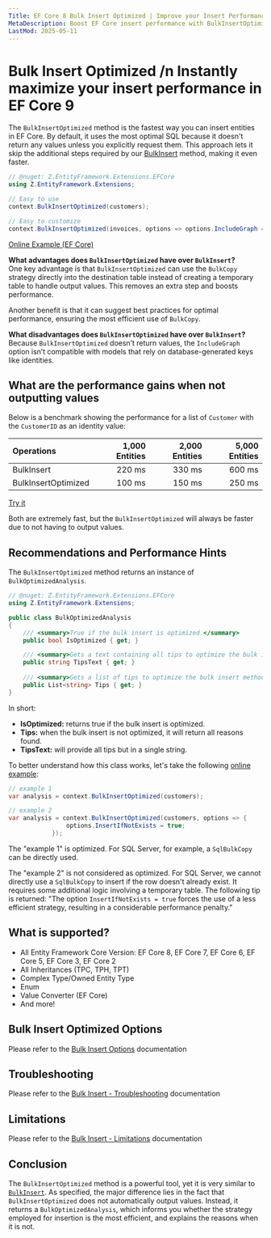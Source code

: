 ```yaml
---
Title: EF Core 8 Bulk Insert Optimized | Improve your Insert Performance
MetaDescription: Boost EF Core insert performance with BulkInsertOptimized. Easily insert large numbers of entities without outputting values for the best performance. Get hints and recommendations about what could be improved to improve insert performance - try it now.
LastMod: 2025-05-11
---
```


# Bulk Insert Optimized /n Instantly maximize your insert performance in EF Core 9

The `BulkInsertOptimized` method is the fastest way you can insert entities in EF Core. By default, it uses the most optimal SQL because it doesn't return any values unless you explicitly request them. This approach lets it skip the additional steps required by our [BulkInsert](/bulk-insert) method, making it even faster.

```csharp
// @nuget: Z.EntityFramework.Extensions.EFCore
using Z.EntityFramework.Extensions;

// Easy to use
context.BulkInsertOptimized(customers);

// Easy to customize
context.BulkInsertOptimized(invoices, options => options.IncludeGraph = true);
```

[Online Example (EF Core)](https://dotnetfiddle.net/DEgyZF)

**What advantages does `BulkInsertOptimized` have over `BulkInsert`?**  
One key advantage is that `BulkInsertOptimized` can use the `BulkCopy` strategy directly into the destination table instead of creating a temporary table to handle output values. This removes an extra step and boosts performance.  

Another benefit is that it can suggest best practices for optimal performance, ensuring the most efficient use of `BulkCopy`.

**What disadvantages does `BulkInsertOptimized` have over `BulkInsert`?**  
Because `BulkInsertOptimized` doesn’t return values, the `IncludeGraph` option isn’t compatible with models that rely on database-generated keys like identities.

## What are the performance gains when not outputting values

Below is a benchmark showing the performance for a list of `Customer` with the `CustomerID` as an identity value:

| Operations      		| 1,000 Entities | 2,000 Entities | 5,000 Entities |
| :-------------------- | -------------: | -------------: | -------------: |
| BulkInsert     		| 220 ms       	 | 330 ms         | 600 ms         |
| BulkInsertOptimized   | 100 ms         | 150 ms         | 250 ms         |

[Try it](https://dotnetfiddle.net/RfxOjO)

Both are extremely fast, but the `BulkInsertOptimized` will always be faster due to not having to output values.

## Recommendations and Performance Hints

The `BulkInsertOptimized` method returns an instance of `BulkOptimizedAnalysis`.

```csharp
// @nuget: Z.EntityFramework.Extensions.EFCore
using Z.EntityFramework.Extensions;

public class BulkOptimizedAnalysis 
{
    /// <summary>True if the bulk insert is optimized.</summary>
    public bool IsOptimized { get; }

    /// <summary>Gets a text containing all tips to optimize the bulk insert method.</summary>
    public string TipsText { get; }
    
    /// <summary>Gets a list of tips to optimize the bulk insert method.</summary>
    public List<string> Tips { get; }
}
```

In short:

- **IsOptimized:** returns true if the bulk insert is optimized.
- **Tips:** when the bulk insert is not optimized, it will return all reasons found.
- **TipsText:** will provide all tips but in a single string.

To better understand how this class works, let's take the following [online example](https://dotnetfiddle.net/FZJSnE):

```csharp
// example 1
var analysis = context.BulkInsertOptimized(customers);

// example 2
var analysis = context.BulkInsertOptimized(customers, options => {
				options.InsertIfNotExists = true;
			});
```

The "example 1" is optimized. For SQL Server, for example, a `SqlBulkCopy` can be directly used.

The "example 2" is not considered as optimized. For SQL Server, we cannot directly use a `SqlBulkCopy` to insert if the row doesn't already exist. It requires some additional logic involving a temporary table. The following tip is returned: "The option `InsertIfNotExists = true` forces the use of a less efficient strategy, resulting in a considerable performance penalty."

## What is supported?
- All Entity Framework Core Version: EF Core 8, EF Core 7, EF Core 6, EF Core 5, EF Core 3, EF Core 2
- All Inheritances (TPC, TPH, TPT)
- Complex Type/Owned Entity Type
- Enum
- Value Converter (EF Core)
- And more!

## Bulk Insert Optimized Options

Please refer to the [Bulk Insert Options](/bulk-insert#bulk-insert-options) documentation

## Troubleshooting

Please refer to the [Bulk Insert - Troubleshooting](/bulk-insert#troubleshooting) documentation

## Limitations

Please refer to the [Bulk Insert - Limitations](/bulk-insert#limitations) documentation

## Conclusion

The `BulkInsertOptimized` method is a powerful tool, yet it is very similar to [`BulkInsert`](/bulk-insert). As specified, the major difference lies in the fact that `BulkInsertOptimized` does not automatically output values. Instead, it returns a `BulkOptimizedAnalysis`, which informs you whether the strategy employed for insertion is the most efficient, and explains the reasons when it is not.
